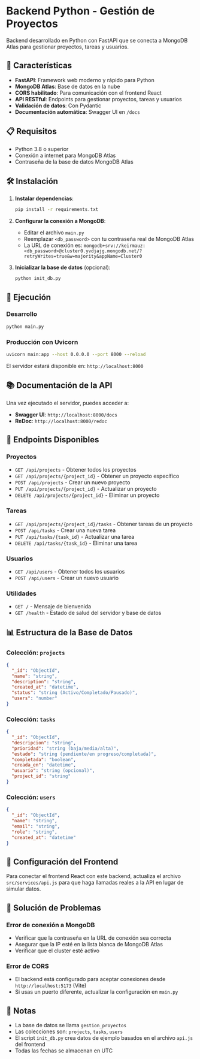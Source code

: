 # Backend Python - Gestión de Proyectos

Backend desarrollado en Python con FastAPI que se conecta a MongoDB Atlas para gestionar proyectos, tareas y usuarios.

## 🚀 Características

- **FastAPI**: Framework web moderno y rápido para Python
- **MongoDB Atlas**: Base de datos en la nube
- **CORS habilitado**: Para comunicación con el frontend React
- **API RESTful**: Endpoints para gestionar proyectos, tareas y usuarios
- **Validación de datos**: Con Pydantic
- **Documentación automática**: Swagger UI en `/docs`

## 📋 Requisitos

- Python 3.8 o superior
- Conexión a internet para MongoDB Atlas
- Contraseña de la base de datos MongoDB Atlas

## 🛠️ Instalación

1. **Instalar dependencias**:
   ```bash
   pip install -r requirements.txt
   ```

2. **Configurar la conexión a MongoDB**:
   - Editar el archivo `main.py`
   - Reemplazar `<db_password>` con tu contraseña real de MongoDB Atlas
   - La URL de conexión es: `mongodb+srv://keirmauz:<db_password>@cluster0.yvdjajg.mongodb.net/?retryWrites=true&w=majority&appName=Cluster0`

3. **Inicializar la base de datos** (opcional):
   ```bash
   python init_db.py
   ```

## 🚀 Ejecución

### Desarrollo
```bash
python main.py
```

### Producción con Uvicorn
```bash
uvicorn main:app --host 0.0.0.0 --port 8000 --reload
```

El servidor estará disponible en: `http://localhost:8000`

## 📚 Documentación de la API

Una vez ejecutado el servidor, puedes acceder a:

- **Swagger UI**: `http://localhost:8000/docs`
- **ReDoc**: `http://localhost:8000/redoc`

## 🔗 Endpoints Disponibles

### Proyectos
- `GET /api/projects` - Obtener todos los proyectos
- `GET /api/projects/{project_id}` - Obtener un proyecto específico
- `POST /api/projects` - Crear un nuevo proyecto
- `PUT /api/projects/{project_id}` - Actualizar un proyecto
- `DELETE /api/projects/{project_id}` - Eliminar un proyecto

### Tareas
- `GET /api/projects/{project_id}/tasks` - Obtener tareas de un proyecto
- `POST /api/tasks` - Crear una nueva tarea
- `PUT /api/tasks/{task_id}` - Actualizar una tarea
- `DELETE /api/tasks/{task_id}` - Eliminar una tarea

### Usuarios
- `GET /api/users` - Obtener todos los usuarios
- `POST /api/users` - Crear un nuevo usuario

### Utilidades
- `GET /` - Mensaje de bienvenida
- `GET /health` - Estado de salud del servidor y base de datos

## 📊 Estructura de la Base de Datos

### Colección: `projects`
```json
{
  "_id": "ObjectId",
  "name": "string",
  "description": "string",
  "created_at": "datetime",
  "status": "string (Activo/Completado/Pausado)",
  "users": "number"
}
```

### Colección: `tasks`
```json
{
  "_id": "ObjectId",
  "descripcion": "string",
  "prioridad": "string (baja/media/alta)",
  "estado": "string (pendiente/en progreso/completada)",
  "completada": "boolean",
  "creada_en": "datetime",
  "usuario": "string (opcional)",
  "project_id": "string"
}
```

### Colección: `users`
```json
{
  "_id": "ObjectId",
  "name": "string",
  "email": "string",
  "role": "string",
  "created_at": "datetime"
}
```

## 🔧 Configuración del Frontend

Para conectar el frontend React con este backend, actualiza el archivo `src/services/api.js` para que haga llamadas reales a la API en lugar de simular datos.

## 🐛 Solución de Problemas

### Error de conexión a MongoDB
- Verificar que la contraseña en la URL de conexión sea correcta
- Asegurar que la IP esté en la lista blanca de MongoDB Atlas
- Verificar que el cluster esté activo

### Error de CORS
- El backend está configurado para aceptar conexiones desde `http://localhost:5173` (Vite)
- Si usas un puerto diferente, actualizar la configuración en `main.py`

## 📝 Notas

- La base de datos se llama `gestion_proyectos`
- Las colecciones son: `projects`, `tasks`, `users`
- El script `init_db.py` crea datos de ejemplo basados en el archivo `api.js` del frontend
- Todas las fechas se almacenan en UTC 